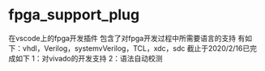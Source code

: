 <!--
 * #Author       : sterben(Duan)
 * #LastAuthor   : sterben(Duan)
 * #Date         : 2020-02-15 12:14:01
 * #lastTime     : 2020-02-15 22:24:38
 * #FilePath     : \README.md
 * #Description  : 
 -->

# fpga_support_plug

在vscode上的fpga开发插件
包含了对fpga开发过程中所需要语言的支持
有如下：vhdl，Verilog，systemvVerilog，TCL，xdc，sdc
截止于2020/2/16已完成如下
1：对vivado的开发支持
2：语法自动校测